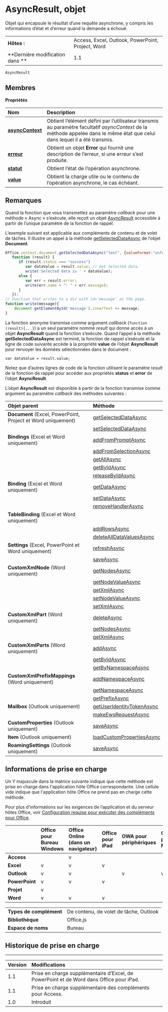 
# AsyncResult, objet
Objet qui encapsule le résultat d’une requête asynchrone, y compris les informations d’état et d’erreur quand la demande a échoué.

|||
|:-----|:-----|
|**Hôtes :**|Access, Excel, Outlook, PowerPoint, Project, Word|
|**Dernière modification dans **|1.1|

```
AsyncResult
```


## Membres


**Propriétés**


|**Nom**|**Description**|
|:-----|:-----|
|**[asyncContext](../../reference/shared/asyncresult.asynccontext.md)**|Obtient l’élément défini par l’utilisateur transmis au paramètre facultatif _asyncContext_ de la méthode appelée dans le même état que celui dans lequel il a été transmis.|
|**[erreur](../../reference/shared/asyncresult.error.md)**|Obtient un objet **Error** qui fournit une description de l’erreur, si une erreur s’est produite.|
|**[statut](../../reference/shared/asyncresult.status.md)**|Obtient l’état de l’opération asynchrone.|
|**[value](../../reference/shared/asyncresult.value.md)**|Obtient la charge utile ou le contenu de l’opération asynchrone, le cas échéant.|

## Remarques

Quand la fonction que vous transmettez au paramètre _callback_ pour une méthode « Async » s’exécute, elle reçoit un objet [AsyncResult](../../reference/shared/asyncresult.md) accessible à partir de l’unique paramètre de la fonction de rappel.

L’exemple suivant est applicable aux compléments de contenu et de volet de tâches. Il illustre un appel à la méthode [getSelectedDataAsync](../../reference/shared/document.getselecteddataasync.md) de l’objet **Document**.




```js
Office.context.document.getSelectedDataAsync("text", {valueFormat:"unformatted", filterType:"all"}, 
   function (result) {
      if (result.status === "success")      
         var dataValue = result.value; // Get selected data.
         write('Selected data is ' + dataValue);
      else {            
         var err = result.error; 
         write(err.name + ": " + err.message);
      }
   });
// Function that writes to a div with id='message' on the page.
function write(message){
    document.getElementById('message').innerText += message; 
}

```

La fonction anonyme transmise comme argument _callback_ (`function (result){...}`) a un seul paramètre nommé _result_ qui donne accès à un objet **AsyncResult** quand la fonction s’exécute. Quand l’appel à la méthode **getSelectedDataAsync** est terminé, la fonction de rappel s’exécute et la ligne de code suivante accède à la propriété **value** de l’objet **AsyncResult** pour renvoyer les données sélectionnées dans le document :

 `var dataValue = result.value;`

Notez que d’autres lignes de code de la fonction utilisent le paramètre _result_ de la fonction de rappel pour accéder aux propriétés **status** et **error** de l’objet **AsyncResult**.

L’objet **AsyncResult** est disponible à partir de la fonction transmise comme argument au paramètre _callback_ des méthodes suivantes :



|**Objet parent**|**Méthode**|
|:-----|:-----|
|**Document** (Excel, PowerPoint, Project et Word uniquement)|[getSelectedDataAsync](../../reference/shared/document.getselecteddataasync.md)|
||[setSelectedDataAsync](../../reference/shared/document.setselecteddataasync.md)|
|**Bindings** (Excel et Word uniquement)|[addFromPromptAsync](../../reference/shared/bindings.addfrompromptasync.md)|
||[addFromSelectionAsync](../../reference/shared/bindings.addfromselectionasync.md)|
||[getAllAsync](../../reference/shared/bindings.getallasync.md)|
||[getByIdAsync](../../reference/shared/bindings.getbyidasync.md)|
||[releaseByIdAsync](../../reference/shared/bindings.releasebyidasync.md)|
|**Binding** (Excel et Word uniquement)|[getDataAsync](../../reference/shared/binding.getdataasync.md)|
||[setDataAsync](../../reference/shared/binding.setdataasync.md)|
||[removeHandlerAsync](../../reference/shared/binding.removehandlerasync.md)|
|**TableBinding** (Excel et Word uniquement)||
||[addRowsAsync](../../reference/shared/binding.tablebinding.addrowsasync.md)|
||[deleteAllDataValuesAsync](../../reference/shared/binding.tablebinding.deletealldatavaluesasync.md)|
|**Settings** (Excel, PowerPoint et Word uniquement)|[refreshAsync](../../reference/shared/settings.refreshasync.md)|
||[saveAsync](../../reference/shared/settings.saveasync.md)|
|**CustomXmlNode** (Word uniquement)|[getNodesAsync](../../reference/shared/customxmlnode.getnodesasync.md)|
||[getNodeValueAsync](../../reference/shared/customxmlnode.getnodevalueasync.md)|
||[getXmlAsync](../../reference/shared/customxmlnode.getxmlasync.md)|
||[setNodeValueAsync](../../reference/shared/customxmlnode.setnodevalueasync.md)|
||[setXmlAsync](../../reference/shared/customxmlnode.setxmlasync.md)|
|**CustomXmlPart** (Word uniquement)|[deleteAsync](../../reference/shared/customxmlpart.deleteasync.md)|
||[getNodesAsync](../../reference/shared/customxmlpart.getnodesasync.md)|
||[getXmlAsync](../../reference/shared/customxmlpart.getxmlasync.md)|
|**CustomXmlParts** (Word uniquement)|[addAsync](../../reference/shared/customxmlparts.addasync.md)|
||[getByIdAsync](../../reference/shared/customxmlparts.getbyidasync.md)|
||[getByNamespaceAsync](../../reference/shared/customxmlparts.getbynamespaceasync.md)|
|**CustomXmlPrefixMappings** (Word uniquement)|[addNamespaceAsync](../../reference/shared/customxmlprefixmappings.addnamespaceasync.md)|
||[getNamespaceAsync](../../reference/shared/customxmlprefixmappings.getnamespaceasync.md)|
||[getPrefixAsync](../../reference/shared/customxmlprefixmappings.getprefixasync.md)|
|**Mailbox** (Outlook uniquement)|[getUserIdentityTokenAsync](http://msdn.microsoft.com/library/c658518b-6867-41a0-99cf-810303e4c539%28Office.15%29.aspx)|
||[makeEwsRequestAsync](http://msdn.microsoft.com/library/2ec380e0-4a67-4146-92a6-6a39f65dc6f2%28Office.15%29.aspx)|
|**CustomProperties** (Outlook uniquement)|[saveAsync](http://msdn.microsoft.com/library/690d5aa9-62b5-4e5c-9548-62dfdbb5fa56%28Office.15%29.aspx)|
|**Item** (Outlook uniquement)|[loadCustomPropertiesAsync](http://msdn.microsoft.com/library/dfbec151-8ea7-4915-b723-09ea1396a261%28Office.15%29.aspx)|
|**RoamingSettings** (Outlook uniquement)|[saveAsync](http://msdn.microsoft.com/library/a616f71c-a447-423f-a0d2-e9d6f1ac32f8%28Office.15%29.aspx)|

## Informations de prise en charge


Un Y majuscule dans la matrice suivante indique que cette méthode est prise en charge dans l'application hôte Office correspondante. Une cellule vide indique que l'application hôte Office ne prend pas en charge cette méthode.

Pour plus d’informations sur les exigences de l’application et du serveur hôtes Office, voir [Configuration requise pour exécuter des compléments pour Office](../../docs/overview/requirements-for-running-office-add-ins.md).



| |**Office pour Bureau Windows**|**Office Online (dans un navigateur)**|**Office pour iPad**|**OWA pour périphériques**|**Outlook pour Mac**|
|:-----|:-----|:-----|:-----|:-----|:-----|
|**Access**||v||||
|**Excel**|v|v|v|||
|**Outlook**|v|v||v|v|
|**PowerPoint**|v|v|v|||
|**Projet**|v|||||
|**Word**|v|v|v|||

|||
|:-----|:-----|
|**Types de complément**|De contenu, de volet de tâche, Outlook|
|**Bibliothèque**|Office.js|
|**Espace de noms**|Bureau|

## Historique de prise en charge



****


|**Version**|**Modifications**|
|:-----|:-----|
|1.1|Prise en charge supplémentaire d’Excel, de PowerPoint et de Word dans Office pour iPad.|
|1.1|Prise en charge supplémentaire des compléments pour Access.|
|1.0|Introduit|
